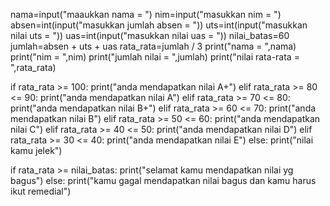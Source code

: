   nama=input("maaukkan nama = ")
nim=input("masukkan nim = ")
absen=int(input("masukkan jumlah absen = "))
uts=int(input("masukkan nilai uts = "))
uas=int(input("masukkan nilai uas = "))
nilai_batas=60
jumlah=absen + uts + uas
rata_rata=jumlah / 3
print("nama = ",nama)
print("nim = ",nim)
print("jumlah nilai = ",jumlah)
print("nilai rata-rata = ",rata_rata)

if rata_rata >= 100:
 print("anda mendapatkan nilai A+")
elif rata_rata >= 80 <= 90:
  print("anda mendapatkan nilai A")
elif rata_rata >= 70 <= 80:
  print("anda mendapatkan nilai B+")
elif rata_rata >= 60 <= 70:
  print("anda mendapatkan nilai B")
elif rata_rata >= 50 <= 60:
  print("anda mendapatkan nilai C")
elif rata_rata >= 40 <= 50:
  print("anda mendapatkan nilai D")
elif rata_rata >= 30 <= 40:
  print("anda mendapatkan nilai E")
else:
  print("nilai kamu jelek")
  
if rata_rata >= nilai_batas:
  print("selamat kamu mendapatkan nilai yg bagus")
else:
  print("kamu gagal mendapatkan nilai bagus dan kamu harus ikut remedial")                   